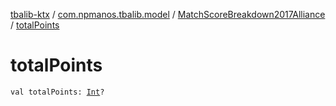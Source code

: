 [tbalib-ktx](../../index.md) / [com.npmanos.tbalib.model](../index.md) / [MatchScoreBreakdown2017Alliance](index.md) / [totalPoints](./total-points.md)

# totalPoints

`val totalPoints: `[`Int`](https://kotlinlang.org/api/latest/jvm/stdlib/kotlin/-int/index.html)`?`